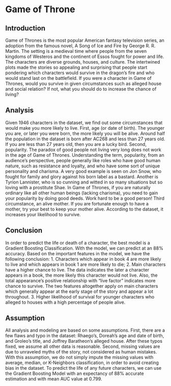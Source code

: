 # Game of Throne
## Introduction
Game of Thrones is the most popular American fantasy television series, an adoption from the famous novel, A Song of Ice and Fire by George R. R. Martin. The setting is a medieval time where people from the seven kingdoms of Westeros and the continent of Essos fought for power and life. The characters are diverse grounds, houses, and culture. The intertwined plots made the stories so appealing and surprising that people start pondering which characters would survive in the dragon’s fire and who would stand last on the battlefield. If you were a character in Game of Thrones, would you survive in given circumstances such as alleged house and social relation? If not, what you should do to increase the chance of living?

## Analysis
Given 1946 characters in the dataset, we find out some circumstances that would make you more likely to live. First, age (or date of birth). The younger you are, or later you were born, the more likely you will be alive. Around half the population in the dataset is born after AC268 and less than 27 years old. If you are less than 27 years old, then you are a lucky bird. Second, popularity. The paradox of good people not living very long does not work in the age of Game of Thrones. Understanding the term, popularity, from an audience’s perspective, people generally like roles who have good human nature, such as resistance and loyalty, and who have some sort of unique personality and charisma. A very good example is seen on Jon Snow, who fought for family and glory against his born label as a bastard. Another is Tyrion Lannister, who is so cunning and witted in so many situations but so loving with a prostitute Shae. In Game of Thrones, if you are naturally ordinary like all other human beings (lacking charisma), you need to gain your popularity by doing good deeds. Work hard to be a good person! Third circumstance, an alive mother. If you are fortunate enough to have a mother, try your best to keep your mother alive. According to the dataset, it increases your likelihood to survive. 

## Conclusion
In order to predict the life or death of a character, the best model is a Gradient Boosting Classification. With the model, we can predict at an 88% accuracy. Based on the important features in the model, we have the following conclusion: 1. Characters which appear in book 4 are more likely to live and which appears in book 1 are more likely to die; 2. Main characters have a higher chance to live. The data indicates the later a character appears in a book, the more likely this character would not live. Also, the total appearance’s positive relationship with “live factor” indicates more chance to survive. The two features altogether apply on main characters which generally appear at the early stage of the story and appear a lot throughout. 3. Higher likelihood of survival for younger characters who alleged to houses with a high percentage of people alive. 

## Assumption
All analysis and modeling are based on some assumptions. First,  there are a few flaws and typo in the dataset: Rhaego’s, Doreah’s age and date of birth, and Groleo’s title, and Joffrey Baratheon’s alleged house. After these typos fixed, we assume all other data is reasonable. Second, missing values are due to unraveled myths of the story, not considered as human mistakes. With this assumption, we do not simply impute the missing values with average, median, or K-Neighbors classification, in order to avoid creating bias in the dataset. To predict the life of any future characters, we can use the Gradient Boosting Model with an expectancy of 88% accurate estimation and with mean AUC value at 0.799.
